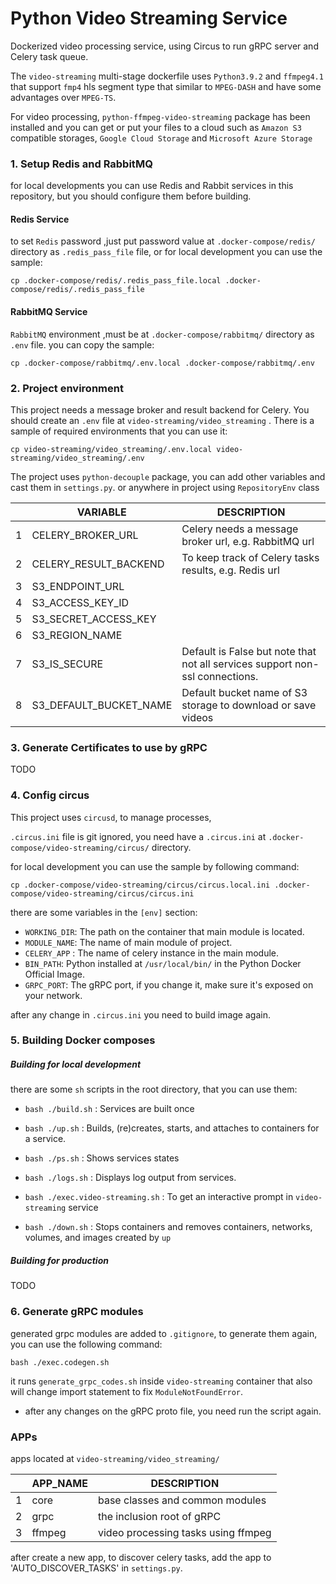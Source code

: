 # Python Video Streaming Service
Dockerized video processing service, using Circus to run gRPC server and Celery task queue. 

The `video-streaming` multi-stage dockerfile uses `Python3.9.2` and `ffmpeg4.1` that support `fmp4` hls segment type that similar to `MPEG-DASH` and have some advantages over `MPEG-TS`.

For video processing, `python-ffmpeg-video-streaming` package has been installed and you can get or put your files to a cloud such as `Amazon S3` compatible storages, `Google Cloud Storage` and `Microsoft Azure Storage`


### 1. Setup Redis and RabbitMQ
for local developments you can use Redis and Rabbit services in this repository,
but you should configure them before building.

#### Redis Service

to set `Redis` password ,just put password value at
`.docker-compose/redis/` directory as `.redis_pass_file` file, or for local development you can use the sample:

`cp .docker-compose/redis/.redis_pass_file.local .docker-compose/redis/.redis_pass_file`

#### RabbitMQ Service

`RabbitMQ` environment ,must be at `.docker-compose/rabbitmq/` directory as `.env` file. you can copy the sample:

`cp .docker-compose/rabbitmq/.env.local .docker-compose/rabbitmq/.env`

### 2. Project environment

This project needs a message broker and result backend for Celery.
You should create an `.env` file at `video-streaming/video_streaming`
. There is a sample of required environments that you can use it:

`cp video-streaming/video_streaming/.env.local video-streaming/video_streaming/.env`

The project uses `python-decouple` package, you can add other variables and cast them in `settings.py`. or anywhere in project using `RepositoryEnv` class

|    | VARIABLE              | DESCRIPTION                                                                 |
|----|-----------------------|-----------------------------------------------------------------------------|
| 1  | CELERY_BROKER_URL     | Celery needs a message broker url, e.g. RabbitMQ url                        |
| 2  | CELERY_RESULT_BACKEND | To keep track of Celery tasks results, e.g. Redis url                       |
| 3  | S3_ENDPOINT_URL       |                                                                             |
| 4  | S3_ACCESS_KEY_ID      |                                                                             |
| 5  | S3_SECRET_ACCESS_KEY  |                                                                             |
| 6  | S3_REGION_NAME        |                                                                             |
| 7  | S3_IS_SECURE          | Default is False but note that not all services support non-ssl connections.|                                                    |
| 8  | S3_DEFAULT_BUCKET_NAME| Default bucket name of S3 storage to download or save videos                |


### 3. Generate Certificates to use by gRPC
TODO

### 4. Config circus

This project uses `circusd`, to manage processes, 

`.circus.ini` file is git ignored, you need have a `.circus.ini` at `.docker-compose/video-streaming/circus/` directory. 

for local development you can use the sample by following command:

`cp .docker-compose/video-streaming/circus/circus.local.ini .docker-compose/video-streaming/circus/circus.ini`

there are some variables in the `[env]` section:

* `WORKING_DIR`: The path on the container that main module is located.
* `MODULE_NAME`: The name of main module of project.
* `CELERY_APP` : The name of celery instance in the main module.
* `BIN_PATH`: Python installed at `/usr/local/bin/` in the Python Docker Official Image.
* `GRPC_PORT`: The gRPC port, if you change it, make sure it's exposed on your network.
  
after any change in `.circus.ini` you need to build image again.

### 5. Building Docker composes

##### Building for local development

there are some `sh` scripts in the root directory, that you can use them:

* `bash ./build.sh` : Services are built once

* `bash ./up.sh` : Builds, (re)creates, starts, and attaches to containers for a service.

* `bash ./ps.sh` : Shows services states

* `bash ./logs.sh` : Displays log output from services.

* `bash ./exec.video-streaming.sh` : To get an interactive prompt in `video-streaming` service

* `bash ./down.sh` : Stops containers and removes containers, networks, volumes, and images created by `up`

##### Building for production
TODO

### 6. Generate gRPC modules

generated grpc modules are added to `.gitignore`, to generate them again, you can use the following command:

`bash ./exec.codegen.sh`

it runs `generate_grpc_codes.sh` inside `video-streaming` container that also will change import statement to fix `ModuleNotFoundError`. 

* after any changes on the gRPC proto file, you need run the script again.

### APPs

apps located at `video-streaming/video_streaming/`


|    | APP_NAME    | DESCRIPTION                         |
|----|-------------|-------------------------------------|
| 1  | core        | base classes and common modules     |
| 2  | grpc        | the inclusion root of gRPC          |
| 3  | ffmpeg      | video processing tasks using ffmpeg |

after create a new app, to discover celery tasks, add the app to 'AUTO_DISCOVER_TASKS' in `settings.py`.

